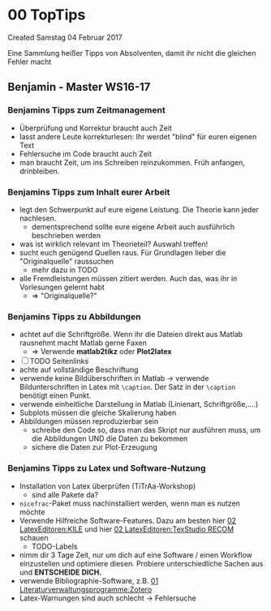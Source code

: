 # 00 TopTips
Created Samstag 04 Februar 2017

Eine Sammlung heißer Tipps von Absolventen, damit ihr nicht die gleichen Fehler macht

Benjamin - Master WS16-17
-------------------------

### Benjamins Tipps zum Zeitmanagement

* Überprüfung und Korrektur braucht auch Zeit
* lasst andere Leute korrekturlesen: Ihr werdet "blind" für euren eigenen Text
* Fehlersuche im Code braucht auch Zeit
* man braucht Zeit, um ins Schreiben reinzukommen. Früh anfangen, drinbleiben.


### Benjamins Tipps zum Inhalt eurer Arbeit

* legt den Schwerpunkt auf eure eigene Leistung. Die Theorie kann jeder nachlesen.
	* dementsprechend sollte eure eigene Arbeit auch ausführlich beschrieben werden
* was ist wirklich relevant im Theorieteil? Auswahl treffen!
* sucht euch genügend Quellen raus. Für Grundlagen lieber die "Originalquelle" raussuchen
	* mehr dazu in TODO
* alle Fremdleistungen müssen zitiert werden. Auch das, was ihr in Vorlesungen gelernt habt
	* ⇒ "Originalquelle?"


### Benjamins Tipps zu Abbildungen

* achtet auf die Schriftgröße. Wenn ihr die Dateien direkt aus Matlab rausnehmt macht Matlab gerne Faxen
	* ⇒ Verwende __matlab2tikz__ oder __Plot2latex__
* ☐ TODO Seitenlinks
* achte auf vollständige Beschriftung
* verwende keine Bildüberschriften in Matlab → verwende Bildunterschriften in Latex mit ``\caption``. Der Satz in der ``\caption`` benötigt einen Punkt.
* verwende einheitliche Darstellung in Matlab (Linienart, Schriftgröße,....)
* Subplots müssen die gleiche Skalierung haben
* Abbildungen müssen reproduzierbar sein
	* schreibe den Code so, dass man das Skript nur ausführen muss, um die Abbildungen UND die Daten zu bekommen
	* sichere die Daten zur Plot-Erzeugung


### Benjamins Tipps zu Latex und Software-Nutzung

* Installation von Latex überprüfen (TiTrAa-Workshop)
	* sind alle Pakete da? 
* ``nicefrac``-Paket muss nachinstalliert werden, wenn man es nutzen möchte
* Verwende Hilfreiche Software-Features. Dazu am besten hier [02 LatexEditoren:KILE](./02_LatexEditoren/KILE.markdown) und hier [02 LatexEditoren:TexStudio RECOM](./02_LatexEditoren/TexStudio_RECOM.markdown)  schauen
	* TODO-Labels
* nimm dir 3 Tage Zeit, nur um dich auf eine Software / einen Workflow einzustellen und optimiere diesen. Probiere unterschiedliche Sachen aus und **ENTSCHEIDE DICH.**
* verwende Bibliographie-Software, z.B. [01 Literaturverwaltungsprogramme:Zotero](./01_Literaturverwaltungsprogramme/Zotero.markdown)
* Latex-Warnungen sind auch schlecht → Fehlersuche




